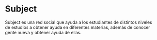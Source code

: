 Subject
=======
Subject es una red social que ayuda a los estudiantes de distintos niveles de estudios a obtener ayuda en diferentes materias, además de conocer gente nueva y obtener ayuda de ellas.

